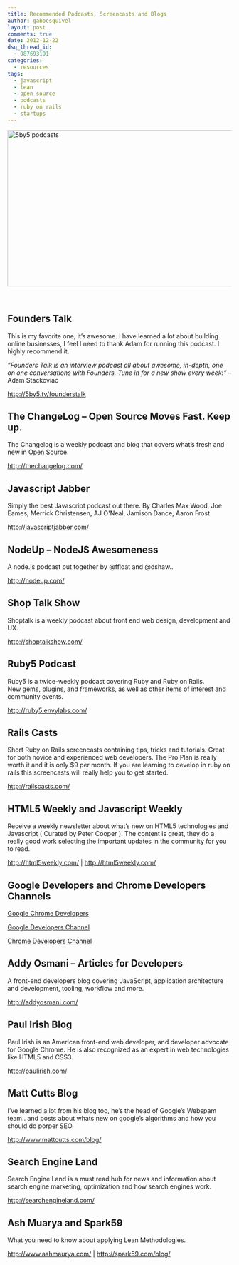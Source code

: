 ```yaml
---
title: Recommended Podcasts, Screencasts and Blogs
author: gaboesquivel
layout: post
comments: true
date: 2012-12-22
dsq_thread_id:
  - 987693191
categories:
  - resources
tags:
  - javascript
  - lean
  - open source
  - podcasts
  - ruby on rails
  - startups
---
```

<a href="http://local.gaboesquivel.com/recommended-podcasts-and-blogs/5by5-podcasts-2/" rel="attachment wp-att-289"><img class="aligncenter size-full wp-image-289" alt="5by5 podcasts" src="/images/2012/12/5by5-podcasts.jpg" width="700" height="350" /></a>

&nbsp;

## Founders Talk

This is my favorite one, it&#8217;s awesome. I have learned a lot about building online businesses, I feel I need to thank Adam for running this podcast. I highly recommend it.

*&#8220;Founders Talk is an interview podcast all about awesome, in-depth, one on one conversations with Founders. Tune in for a new show every week!&#8221;* &#8211; Adam Stackoviac

<a href="http://5by5.tv/founderstalk" target="_blank">http://5by5.tv/founderstalk</a>


## The ChangeLog &#8211; Open Source Moves Fast. Keep up.

The Changelog is a weekly podcast and blog that covers what&#8217;s fresh and new in Open Source.

<a href="http://thechangelog.com/" target="_blank">http://thechangelog.com/</a>


## Javascript Jabber

Simply the best Javascript podcast out there. 
By Charles Max Wood, Joe Eames, Merrick Christensen, AJ O'Neal, Jamison Dance, Aaron Frost 

<a href="http://javascriptjabber.com/" target="_blank">http://javascriptjabber.com/</a>    


## NodeUp &#8211; NodeJS Awesomeness

A node.js podcast put together by @ffloat and @dshaw..

<a href="http://nodeup.com/" target="_blank">http://nodeup.com/</a>  
<!--more-->

## Shop Talk Show

Shoptalk is a weekly podcast about front end web design, development and UX.

<a href="http://shoptalkshow.com/" target="_blank">http://shoptalkshow.com/</a>


## Ruby5 Podcast

Ruby5 is a twice-weekly podcast covering Ruby and Ruby on Rails.  
New gems, plugins, and frameworks, as well as other items of interest and community events.

<a href="http://ruby5.envylabs.com/" target="_blank">http://ruby5.envylabs.com/</a>


## Rails Casts

Short Ruby on Rails screencasts containing tips, tricks and tutorials. Great for both novice and experienced web developers. The Pro Plan is really worth it and it is only $9 per month. If you are learning to develop in ruby on rails this screencasts will really help you to get started.

<a href="http://railscasts.com/" target="_blank">http://railscasts.com/</a>


## HTML5 Weekly and Javascript Weekly

Receive a weekly newsletter about what&#8217;s new on HTML5 technologies and Javascript ( Curated by Peter Cooper ). The content is great, they do a really good work selecting the important updates in the community for you to read.

<a href="http://html5weekly.com/" target="_blank">http://html5weekly.com/</a> | <a href="http://html5weekly.com/" target="_blank">http://html5weekly.com/</a>


## Google Developers and Chrome Developers Channels

<a href="https://plus.google.com/+GoogleChromeDevelopers/posts" target="_blank">Google Chrome Developers</a>

<a href="http://www.youtube.com/user/GoogleDevelopers/videos?view=0" target="_blank">Google Developers Channel</a>

<a href="http://www.youtube.com/user/ChromeDevelopers/videos?view=0" target="_blank">Chrome Developers Channel</a>


## Addy Osmani &#8211; Articles for Developers

A front-end developers blog covering JavaScript, application architecture and development, tooling, workflow and more.

<a href="http://addyosmani.com" target="_blank">http://addyosmani.com/</a>


## Paul Irish Blog

Paul Irish is an American front-end web developer, and developer advocate for Google Chrome. He is also recognized as an expert in web technologies like HTML5 and CSS3.

http://paulirish.com/


## Matt Cutts Blog

I&#8217;ve learned a lot from his blog too, he&#8217;s the head of Google&#8217;s Webspam team.. and posts about whats new on google&#8217;s algorithms and how you should do porper SEO.

<a href="http://www.mattcutts.com/blog/" target="_blank">http://www.mattcutts.com/blog/</a>


## Search Engine Land

Search Engine Land is a must read hub for news and information about search engine marketing, optimization and how search engines work.

<a href="http://searchengineland.com/" target="_blank">http://searchengineland.com/</a>


## Ash Muarya and Spark59

What you need to know about applying Lean Methodologies.

<a href="http://www.ashmaurya.com/" target="_blank">http://www.ashmaurya.com/</a> | <a href="http://spark59.com/blog" target="_blank">http://spark59.com/blog/</a>
